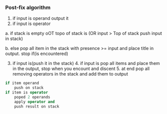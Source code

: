 ### Post-fix algorithm

1. if input is operand output it
2. if input is operator

a. if stack is empty oOT topo of stack is (OR input > Top of stack push input in stack)

b. else pop all item in the stack with presence >= input and place title in output. stop if(is encountered)

3. if input is(push it in the stack) 4. if input is pop all items and place them in the output, stop when you encount and discent 5. at end pop all removing operators in the stack and add them to output

```cpp
if item operand
    push on stack
if item is operator
    poped 2 operands
    apply operator and
    push result on stack

```
